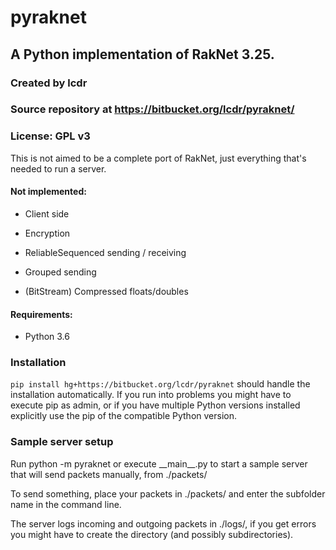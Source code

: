 # pyraknet
## A Python implementation of RakNet 3.25.
### Created by lcdr
### Source repository at https://bitbucket.org/lcdr/pyraknet/
### License: GPL v3


This is not aimed to be a complete port of RakNet, just everything that's needed to run a server.

#### Not implemented:

* Client side

* Encryption

* ReliableSequenced sending / receiving

* Grouped sending

* (BitStream) Compressed floats/doubles

#### Requirements:
* Python 3.6

### Installation

`pip install hg+https://bitbucket.org/lcdr/pyraknet` should handle the installation automatically. If you run into problems you might have to execute pip as admin, or if you have multiple Python versions installed explicitly use the pip of the compatible Python version.

### Sample server setup
Run python -m pyraknet or execute \_\_main\_\_.py to start a sample server that will send packets manually, from ./packets/

To send something, place your packets in ./packets/<your subfolder> and enter the subfolder name in the command line.

The server logs incoming and outgoing packets in ./logs/, if you get errors you might have to create the directory (and possibly subdirectories).
